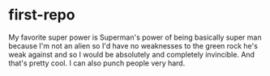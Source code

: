 # first-repo

My favorite super power is Superman's power of being basically super man because I'm not an alien so I'd have no weaknesses to the green rock he's weak against and so I would be absolutely and completely invincible. And that's pretty cool. I can also punch people very hard.
